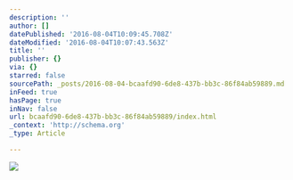 ```yaml
---
description: ''
author: []
datePublished: '2016-08-04T10:09:45.708Z'
dateModified: '2016-08-04T10:07:43.563Z'
title: ''
publisher: {}
via: {}
starred: false
sourcePath: _posts/2016-08-04-bcaafd90-6de8-437b-bb3c-86f84ab59889.md
inFeed: true
hasPage: true
inNav: false
url: bcaafd90-6de8-437b-bb3c-86f84ab59889/index.html
_context: 'http://schema.org'
_type: Article

---
```

![](https://the-grid-user-content.s3-us-west-2.amazonaws.com/1b65c2c7-77ad-4ee7-b982-0947d826697f.jpg)